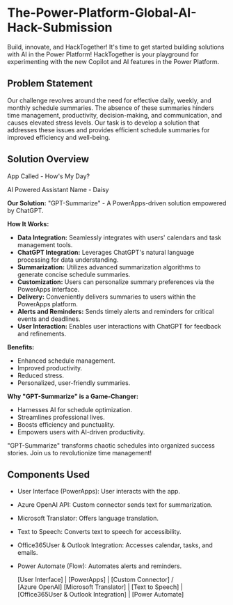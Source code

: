 # The-Power-Platform-Global-AI-Hack-Submission
Build, innovate, and HackTogether! It's time to get started building solutions with AI in the Power Platform!  HackTogether is your playground for experimenting with the new Copilot and AI features in the Power Platform.

## Problem Statement
Our challenge revolves around the need for effective daily, weekly, and monthly schedule summaries. The absence of these summaries hinders time management, productivity, decision-making, and communication, and causes elevated stress levels. Our task is to develop a solution that addresses these issues and provides efficient schedule summaries for improved efficiency and well-being.

## Solution Overview

App Called - How's My Day?

AI Powered Assistant Name - Daisy


**Our Solution:** "GPT-Summarize" - A PowerApps-driven solution empowered by ChatGPT.


**How It Works:**

* **Data Integration:** Seamlessly integrates with users' calendars and task management tools.
* **ChatGPT Integration:** Leverages ChatGPT's natural language processing for data understanding.
* **Summarization:** Utilizes advanced summarization algorithms to generate concise schedule summaries.
* **Customization:** Users can personalize summary preferences via the PowerApps interface.
* **Delivery:** Conveniently delivers summaries to users within the PowerApps platform.
* **Alerts and Reminders:** Sends timely alerts and reminders for critical events and deadlines.
* **User Interaction:** Enables user interactions with ChatGPT for feedback and refinements.



**Benefits:**

* Enhanced schedule management.
* Improved productivity.
* Reduced stress.
* Personalized, user-friendly summaries.

**Why "GPT-Summarize" is a Game-Changer:**

* Harnesses AI for schedule optimization.
* Streamlines professional lives.
* Boosts efficiency and punctuality.
* Empowers users with AI-driven productivity.


"GPT-Summarize" transforms chaotic schedules into organized success stories. Join us to revolutionize time management!

## Components Used 

* User Interface (PowerApps): User interacts with the app.
* Azure OpenAI API: Custom connector sends text for summarization.
* Microsoft Translator: Offers language translation.
* Text to Speech: Converts text to speech for accessibility.
* Office365User & Outlook Integration: Accesses calendar, tasks, and emails.
* Power Automate (Flow): Automates alerts and reminders.

   [User Interface]
        |
   [PowerApps]
        |
 [Custom Connector]
   /          \
[Azure OpenAI] [Microsoft Translator]
        |
 [Text to Speech]
        |
[Office365User & Outlook Integration]
        |
  [Power Automate]


